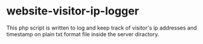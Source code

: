 # website-visitor-ip-logger
This php script is written to log and keep track of visitor's ip addresses and timestamp on plain txt format file inside the server diractory.
